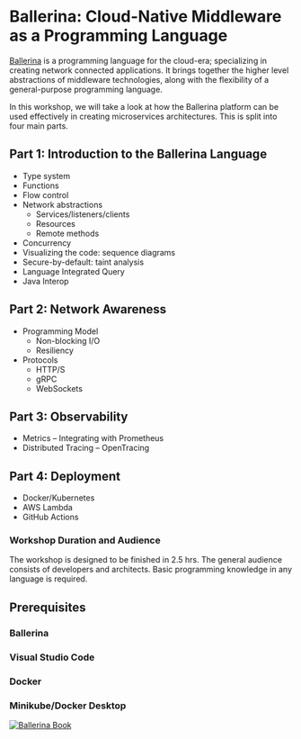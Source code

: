 # Ballerina: Cloud-Native Middleware as a Programming Language

[Ballerina](http://ballerina.io) is a programming language for the cloud-era; specializing in creating network connected applications. It brings together the higher level abstractions of middleware technologies, along with the flexibility of a general-purpose programming language. 

In this workshop, we will take a look at how the Ballerina platform can be used effectively in creating microservices architectures. This is split into four main parts. 

## Part 1: Introduction to the Ballerina Language
- Type system
- Functions
- Flow control
- Network abstractions
  - Services/listeners/clients
  - Resources
  - Remote methods
- Concurrency
- Visualizing the code: sequence diagrams
- Secure-by-default: taint analysis
- Language Integrated Query
- Java Interop

## Part 2: Network Awareness
- Programming Model
  - Non-blocking I/O
  - Resiliency
- Protocols
  - HTTP/S
  - gRPC
  - WebSockets

## Part 3: Observability
- Metrics – Integrating with Prometheus
- Distributed Tracing – OpenTracing

## Part 4: Deployment
- Docker/Kubernetes
- AWS Lambda
- GitHub Actions

### Workshop Duration and Audience
The workshop is designed to be finished in 2.5 hrs. The general audience consists of developers and architects. Basic programming knowledge in any language is required. 

## Prerequisites
### Ballerina
### Visual Studio Code
### Docker
### Minikube/Docker Desktop

[![Ballerina Book](https://images-na.ssl-images-amazon.com/images/I/41r9swbGcXL._SX348_BO1,204,203,200_.jpg)](https://www.amazon.com/Beginning-Ballerina-Programming-Novice-Professional/dp/1484251385/)

